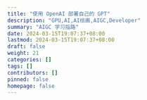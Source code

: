 ```yaml
---
title: "使用 OpenAI 部署自己的 GPT"
description: "GPU,AI,AI绘画,AIGC,Developer"
summary: "AIGC 学习指路"
date: 2024-03-15T19:07:37+08:00
lastmod: 2024-03-15T19:07:37+08:00
draft: false
weight: 21
categories: []
tags: []
contributors: []
pinned: false
homepage: false
---
```

